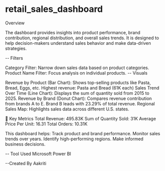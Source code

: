 # retail_sales_dashboard
Overview

The dashboard provides insights into product performance, brand contribution, regional distribution, and overall sales trends. It is designed to help decision-makers understand sales behavior and make data-driven strategies.

-- Filters

Category Filter: Narrow down sales data based on product categories.
Product Name Filter: Focus analysis on individual products.
-- Visuals

Revenue by Product (Bar Chart):
Shows top-selling products like Pasta, Bread, Eggs, etc.
Highest revenue: Pasta and Bread (61K each)
Sales Trend Over Time (Line Chart):
Displays the sum of quantity sold from 2015 to 2025.
Revenue by Brand (Donut Chart):
Compares revenue contribution from brands A to E.
Brand B leads with 23.29% of total revenue.
Regional Sales Map:
Highlights sales data across different U.S. states.

📌 Key Metrics
Total Revenue: 495.83K
Sum of Quantity Sold: 31K
Average Price Per Unit: 16.31
Total Orders: 10.31K



This dashboard helps:
Track product and brand performance.
Monitor sales trends over years.
Identify high-performing regions.
Make informed business decisions.

-- Tool Used
Microsoft Power BI
 
 --Created By
Aakriti

